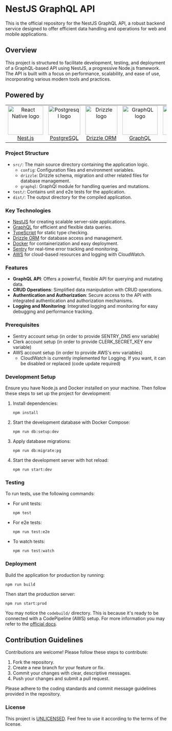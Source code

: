 # NestJS GraphQL API

This is the official repository for the NestJS GraphQL API, a robust backend service designed to offer efficient data handling and operations for web and mobile applications.

## Overview

This project is structured to facilitate development, testing, and deployment of a GraphQL-based API using NestJS, a progressive Node.js framework. The API is built with a focus on performance, scalability, and ease of use, incorporating various modern tools and practices.

## Powered by

<p align="center">
  <table>
    <tr>
      <td align="center">
        <a href="https://docs.nestjs.com/">
          <img src="https://github.com/maurim96/nestjs-graphql-scaffold/assets/22548752/d1c898cb-397f-4937-8e83-27cee1123036" width="110" height="90" alt="React Native logo"><br/>
          Nest.js
        </a>
      </td>
      <td align="center">
        <a href="https://www.postgresql.org/docs/">
          <img src="https://github.com/maurim96/nestjs-graphql-scaffold/assets/22548752/38208c1d-6bb9-4946-9a5c-c96729f3e669" width="100" height="90" alt="Postgresql logo"><br/>
          PostgreSQL
        </a>
      </td>
      <td align="center">
        <a href="https://orm.drizzle.team/docs/overview">
          <img src="https://github.com/maurim96/nestjs-graphql-scaffold/assets/22548752/a54390f1-5284-45a0-9db6-af2178ad8b56" width="100" height="90" alt="Drizzle logo"><br/>
          Drizzle ORM
        </a>
      </td>
      <td align="center">
        <a href="https://graphql.org/learn/">
          <img src="https://github.com/maurim96/nestjs-graphql-scaffold/assets/22548752/474643de-4126-4639-9c7b-5bddbec022a5" width="110" height="90" alt="GraphQL logo"><br/>
          GraphQL
        </a>
      </td>
      <td align="center">
        <a href="https://clerk.com/docs">
          <img src="https://github.com/maurim96/rn-expo-scaffold/assets/22548752/f2f691e0-c06f-45e8-96c8-580fa83a986e" width="150" height="90" alt="Clerk logo"><br/>
          Clerk
        </a>
      </td>
      <td align="center">
        <a href="https://docs.sentry.io/platforms/react-native/">
          <img src="https://github.com/maurim96/nestjs-graphql-scaffold/assets/22548752/e7cd5c3f-7348-4bf4-9bce-54ec71a7c17b" width="110" height="90" alt="Sentry logo"><br/>
          Sentry
        </a>
      </td>
      <td align="center">
        <a href="https://docs.aws.amazon.com/">
          <img src="https://github.com/maurim96/nestjs-graphql-scaffold/assets/22548752/27ad5a15-ad90-415f-ab6d-afb69be3d475" width="100" height="90" alt="AWS logo"><br/>
          AWS
        </a>
      </td>
      <td align="center">
        <a href="https://docs.docker.com/">
          <img src="https://github.com/maurim96/nestjs-graphql-scaffold/assets/22548752/6b138799-8f10-4079-ac58-c9b1ffc9a276" width="100" height="90" alt="AWS logo"><br/>
          Docker
        </a>
      </td>
    </tr>
  </table>
</p>

### Project Structure

- `src/`: The main source directory containing the application logic.
  - `config`: Configuration files and environment variables.
  - `drizzle`: Drizzle schema, migration and other related files for database management.
  - `graphql`: GraphQl module for handling queries and mutations.
- `test/`: Contains unit and e2e tests for the application.
- `dist/`: The output directory for the compiled application.

### Key Technologies

- [NestJS](https://nestjs.com/) for creating scalable server-side applications.
- [GraphQL](https://graphql.org/) for efficient and flexible data queries.
- [TypeScript](https://www.typescriptlang.org/) for static type checking.
- [Drizzle ORM](https://orm.drizzle.team/docs/overview) for database access and management.
- [Docker](https://www.docker.com/) for containerization and easy deployment.
- [Sentry](https://docs.sentry.io/) for real-time error tracking and monitoring.
- [AWS](https://docs.aws.amazon.com/) for cloud-based resources and logging with CloudWatch.

### Features

- **GraphQL API**: Offers a powerful, flexible API for querying and mutating data.
- **CRUD Operations**: Simplified data manipulation with CRUD operations.
- **Authentication and Authorization**: Secure access to the API with integrated authentication and authorization mechanisms.
- **Logging and Monitoring**: Integrated logging and monitoring for easy debugging and performance tracking.

### Prerequisites

- Sentry account setup (in order to provide SENTRY_DNS env variable)
- Clerk account setup (in order to provide CLERK_SECRET_KEY env variable)
- AWS account setup (in order to provide AWS's env variables)
    - CloudWatch is currently implemented for Logging. If you want, it can be disabled or replaced (code update required)

### Development Setup

Ensure you have Node.js and Docker installed on your machine. Then follow these steps to set up the project for development:

1. Install dependencies:
    ```
    npm install
    ```
2. Start the development database with Docker Compose:
    ```
    npm run db:setup:dev
    ```
3. Apply database migrations:
    ```
    npm run db:migrate:pg
    ```
4. Start the development server with hot reload:
    ```
    npm run start:dev
    ```

### Testing

To run tests, use the following commands:

- For unit tests:
    ```
    npm test
    ```
- For e2e tests:
    ```
    npm run test:e2e
    ```
- To watch tests:
    ```
    npm run test:watch
    ```

### Deployment

Build the application for production by running:

```
npm run build
```

Then start the production server:

```
npm run start:prod
```

You may notice the `codebuild/` directory. This is because it's ready to be connected with a CodePipeline (AWS) setup. For more information you may refer to the [official docs](https://docs.aws.amazon.com/codepipeline/).

## Contribution Guidelines

Contributions are welcome! Please follow these steps to contribute:

1. Fork the repository.
2. Create a new branch for your feature or fix.
3. Commit your changes with clear, descriptive messages.
4. Push your changes and submit a pull request.

Please adhere to the coding standards and commit message guidelines provided in the repository.

### License

This project is [UNLICENSED](LICENSE). Feel free to use it according to the terms of the license.

